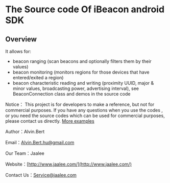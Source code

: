 ﻿# The Source code Of iBeacon android SDK #


## Overview ##

It allows for:
- beacon ranging (scan beacons and optionally filters them by their values)
- beacon monitoring (monitors regions for those devices that have entered/exited a region)
- beacon characteristic reading and writing (proximity UUID, major & minor values, broadcasting power, advertising interval), see BeaconConnection class and demos in the source code

Notice：
This project is for developers to make a reference, but not for commercial purposes. If you have any questions when you use the codes , or you need  the source codes which can be  used for commercial purposes, please contact us directly. [More examples](https://github.com/AlvinBert/android-ibeacon-Pro-source-code)

Author：Alvin.Bert

Email：Alvin.Bert.hu@gmail.com

Our Team：Jaalee

Website：[http://www.jaalee.com/](http://www.jaalee.com/)

Contact Us：Service@jaalee.com